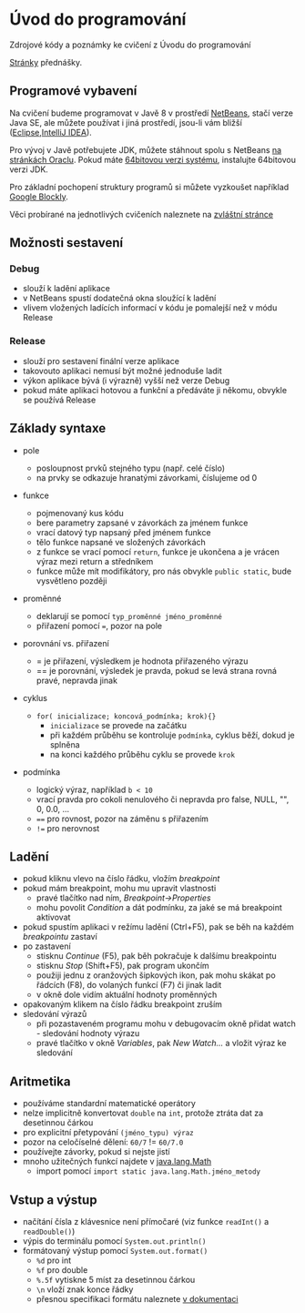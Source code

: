 # Úvod do programování
Zdrojové kódy a poznámky ke cvičení z Úvodu do programování

[Stránky](http://web.natur.cuni.cz/~bayertom/index.php/9-teaching/10-uvod-do-programovani) přednášky.

## Programové vybavení 

Na cvičení budeme programovat v Javě 8 v prostředí [NetBeans](https://netbeans.org/downloads/), stačí
verze Java SE, ale můžete používat i jiná prostředí, jsou-li vám bližší
([Eclipse](http://www.eclipse.org/downloads/eclipse-packages/),[IntelliJ
IDEA](https://www.jetbrains.com/idea/)).

Pro vývoj v Javě potřebujete JDK, můžete stáhnout spolu s NetBeans [na stránkách Oraclu](http://www.oracle.com/technetwork/java/javase/downloads/).
Pokud máte [64bitovou verzi
systému](https://support.microsoft.com/cs-cz/help/827218/how-to-determine-whether-a-computer-is-running-a-32-bit-version-or-64),
instalujte 64bitovou verzi JDK. 

Pro základní pochopení struktury programů si můžete vyzkoušet například [Google Blockly](https://developers.google.com/blockly/).

Věci probírané na jednotlivých cvičeních naleznete na [zvláštní stránce](prubeh.md)

## Možnosti sestavení
### Debug
 - slouží k ladění aplikace
 - v NetBeans spustí dodatečná okna sloužící k ladění
 - vlivem vložených ladících informací v kódu je pomalejší než v módu Release

### Release
 - slouží pro sestavení finální verze aplikace
 - takovouto aplikaci nemusí být možné jednoduše ladit
 - výkon aplikace bývá (i výrazně) vyšší než verze Debug
 - pokud máte aplikaci hotovou a funkční a předáváte ji někomu, obvykle se používá Release


## Základy syntaxe
 - pole
   - posloupnost prvků stejného typu (např. celé číslo)
   - na prvky se odkazuje hranatými závorkami, číslujeme od 0
 
 - funkce
   - pojmenovaný kus kódu
   - bere parametry zapsané v závorkách za jménem funkce
   - vrací datový typ napsaný před jménem funkce
   - tělo funkce napsané ve složených závorkách
   - z funkce se vrací pomocí `return`, funkce je ukončena a je vrácen výraz mezi return a středníkem
   - funkce může mít modifikátory, pro nás obvykle `public static`, bude vysvětleno později
 
 - proměnné
   - deklarují se pomocí `typ_proměnné jméno_proměnné`
   - přiřazení pomocí `=`, pozor na pole

 - porovnání vs. přiřazení
   - = je přiřazení, výsledkem je hodnota přiřazeného výrazu
   - == je porovnání, výsledek je pravda, pokud se levá strana rovná pravé, nepravda jinak
 
 - cyklus
     - `for( inicializace; koncová_podmínka; krok){}`
         - `inicializace` se provede na začátku
         - při každém průběhu se kontroluje `podmínka`, cyklus běží, dokud je splněna
         - na konci každého průběhu cyklu se provede `krok`

 - podmínka
   - logický výraz, například `b < 10`
   - vrací pravda pro cokoli nenulového či nepravda pro false, NULL, "", 0, 0.0, ...
   - `==` pro rovnost, pozor na záměnu s přiřazením
   - `!=` pro nerovnost

## Ladění
  - pokud kliknu vlevo na číslo řádku, vložím *breakpoint* 
  - pokud mám breakpoint, mohu mu upravit vlastnosti
    - pravé tlačítko nad ním, *Breakpoint->Properties*
    - mohu povolit *Condition* a dát podmínku, za jaké se má breakpoint aktivovat
  - pokud spustím aplikaci v režímu ladění (Ctrl+F5), pak se běh na každém *breakpointu* zastaví
  - po zastavení
    - stisknu *Continue* (F5), pak běh pokračuje k dalšímu breakpointu
    - stisknu *Stop* (Shift+F5), pak program ukončím 
    - použiji jednu z oranžových šipkových ikon, pak mohu skákat po řádcích (F8), do volaných funkcí (F7) či jinak ladit
    - v okně dole vidím aktuální hodnoty proměnných
  - opakovaným klikem na číslo řádku breakpoint zruším
  - sledování výrazů
    - při pozastaveném programu mohu v debugovacím okně přidat watch - sledování hodnoty výrazu
    - pravé tlačítko v okně *Variables*, pak *New Watch...* a vložit výraz ke sledování

## Aritmetika
  - používáme standardní matematické operátory
  - nelze implicitně konvertovat `double` na `int`, protože ztráta dat za desetinnou čárkou
  - pro explicitní přetypování `(jméno_typu) výraz`
  - pozor na celočíselné dělení: `60/7` != `60/7.0`
  - používejte závorky, pokud si nejste jistí
  - mnoho užitečných funkcí najdete v [java.lang.Math](https://docs.oracle.com/javase/8/docs/api/java/lang/Math.html)
    - import pomocí `import static java.lang.Math.jméno_metody`

## Vstup a výstup
  - načítání čísla z klávesnice není přímočaré (viz funkce `readInt()` a `readDouble()`)
  - výpis do terminálu pomocí `System.out.println()`
  - formátovaný výstup pomocí `System.out.format()`
    - `%d` pro int
    - `%f` pro double
    - `%.5f` vytiskne 5 míst za desetinnou čárkou
    - `\n` vloží znak konce řádky
    - přesnou specifikaci formátu naleznete [v dokumentaci](https://docs.oracle.com/javase/8/docs/api/java/util/Formatter.html#syntax)


